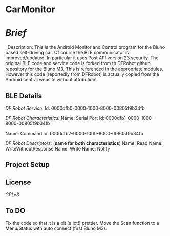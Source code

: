 CarMonitor
==========

# _Brief_

_Description: This is the Android Monitor and Control program for the Bluno based self-driving car.  Of course the BLE communicator is improved/updated.  In particular it uses Post API version 23 security.
The original BLE code and service code is forked from th DFRobot github repository for the Bluno M3.  This is referenced in the appropriate modules.  However this code (reportedly from DFRobot) is actually copied from the Android central website without attribution!

## BLE Details

*DF Robot Service:*
Id: 0000dfb0-0000-1000-8000-00805f9b34fb

*DF Robot Characteristics:*
Name: Serial Port
Id: 0000dfb1-0000-1000-8000-00805f9b34fb
  
Name: Command
Id: 0000dfb2-0000-1000-8000-00805f9b34fb

*DF Robot Descriptors:*
(**same for both characteristics**)
Name: Read
Name: WriteWithoutResponse
Name: Write
Name: Notify

## Project Setup

## License

_GPLv3_

## To DO
Fix the code so that it is a bit (a lot!) prettier.
Move the Scan function to a Menu/Status with auto connect (first Bluno M3).